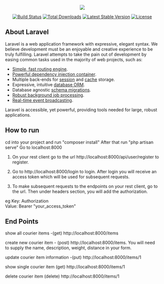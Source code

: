 <p align="center"><img src="https://laravel.com/assets/img/components/logo-laravel.svg"></p>

<p align="center">
<a href="https://travis-ci.org/laravel/framework"><img src="https://travis-ci.org/laravel/framework.svg" alt="Build Status"></a>
<a href="https://packagist.org/packages/laravel/framework"><img src="https://poser.pugx.org/laravel/framework/d/total.svg" alt="Total Downloads"></a>
<a href="https://packagist.org/packages/laravel/framework"><img src="https://poser.pugx.org/laravel/framework/v/stable.svg" alt="Latest Stable Version"></a>
<a href="https://packagist.org/packages/laravel/framework"><img src="https://poser.pugx.org/laravel/framework/license.svg" alt="License"></a>
</p>

## About Laravel

Laravel is a web application framework with expressive, elegant syntax. We believe development must be an enjoyable and creative experience to be truly fulfilling. Laravel attempts to take the pain out of development by easing common tasks used in the majority of web projects, such as:

- [Simple, fast routing engine](https://laravel.com/docs/routing).
- [Powerful dependency injection container](https://laravel.com/docs/container).
- Multiple back-ends for [session](https://laravel.com/docs/session) and [cache](https://laravel.com/docs/cache) storage.
- Expressive, intuitive [database ORM](https://laravel.com/docs/eloquent).
- Database agnostic [schema migrations](https://laravel.com/docs/migrations).
- [Robust background job processing](https://laravel.com/docs/queues).
- [Real-time event broadcasting](https://laravel.com/docs/broadcasting).

Laravel is accessible, yet powerful, providing tools needed for large, robust applications.

## How to run

cd into your project and run "composer install"
After that run "php artisan serve"
Go to localhost:8000

1. On your rest client go to the url http://localhost:8000/api/user/register to register.

2. Go to http://localhost:8000/login to login. After login you will receive an access token which will be used for subsequent requests.

3. To make subsequent requests to the endpoints on your rest client, go to the url. Then under headers section, you will add the authorization.

eg 
Key: Authorization    
Value: Bearer "your_access_token"

## End Points

show all courier items -(get)  http://localhost:8000/items

create new courier item - (post) http://localhost:8000/items. You will need to supply the name, description, weight, distance in your form.

update courier item information -(put) http://localhost:8000/items/1

show single courier item (get) http://localhost:8000/items/1

delete courier item (delete) http://localhost:8000/items/1